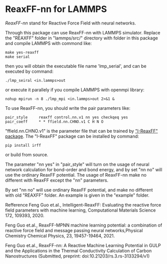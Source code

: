 # ReaxFF-nn for LAMMPS
*ReaxFF-nn* stand for Reactive Force Field with neural networks.

Through this package can use ReaxFF-nn with LAMMPS simulator. Replace the "REAXFF" folder in "lammps/src/" directory with folder in this package and compile LAMMPS with commond like:

```shell
make yes-reaxff
make serial
```
then you will obtain the executable file name 'lmp_serial', and can be executed by command:
```shell
./lmp_seiral <in.lammps>out 
```
or execute it parallely if you compile LAMMPS with openmpi library:
```shell
nohup mpirun -n 8 ./lmp_mpi <in.lammps>out 2>&1 &  
```
To use ReaxFF-nn, you should write the pair parameters like:

```shell
pair_style     reaxff control.nn.v1 nn yes checkqeq yes
pair_coeff     * * ffield.nn.CHNO.v1 C H N O
```
"ffield.nn.CHNO.v1" is the parameter file that can be trained by ["I-ReaxFF" package](https://github.com/fenggo/I-ReaxFF). The "I-ReaxFF" package can be installed by command:
```shell
pip install irff
```
or build from source.

The parameter "nn yes" in "pair_style" will turn on the usage of neural network calculation for bond-order and bond energy, and by set "nn no" will use the ordinary ReaxFF potential. The usage of ReaxFF-nn make no different with ReaxFF except the "nn" parameters.

By set "nn no" will use ordinary ReaxFF potential, and make no different with old "REAXFF" folder. An example is given in the "example" folder.

Refference
Feng Guo et.al., Intelligent-ReaxFF: Evaluating the reactive force field parameters with machine learning, Computational Materials Science 172, 109393, 2020.

Feng Guo et.al., ReaxFF-MPNN machine learning potential: a combination of reactive force field and message passing neural networks,Physical Chemistry Chemical Physics, 23, 19457-19464, 2021.

Feng Guo et.al., ReaxFF-nn: A Reactive Machine Learning Potential in GULP and the Applications in the Thermal Conductivity Calculation of Carbon Nanostructures (Submitted, preprint: doi:10.21203/rs.3.rs-3133294/v1)